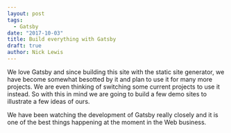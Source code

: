 ```yaml
---
layout: post
tags: 
  - Gatsby
date: "2017-10-03"
title: Build everything with Gatsby
draft: true
author: Nick Lewis
---
```

We love Gatsby and since building this site with the static site generator, we have become somewhat besotted by it and plan to use it for many more projects. We are even thinking of switching some current projects to use it instead. So with this in mind we are going to build a few demo sites to illustrate a few ideas of ours.

We have been watching the development of Gatsby really closely and it is one of the best things happening at the moment in the Web business.